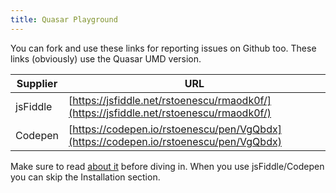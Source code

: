 ```yaml
---
title: Quasar Playground
---
```


You can fork and use these links for reporting issues on Github too. These links (obviously) use the Quasar UMD version.

| Supplier | URL |
| --- | --- |
| jsFiddle | [https://jsfiddle.net/rstoenescu/rmaodk0f/](https://jsfiddle.net/rstoenescu/rmaodk0f/) |
| Codepen | [https://codepen.io/rstoenescu/pen/VgQbdx](https://codepen.io/rstoenescu/pen/VgQbdx) |

Make sure to read [about it](/start/umd) before diving in. When you use jsFiddle/Codepen you can skip the Installation section.
